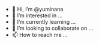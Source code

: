 - 👋 Hi, I’m @yuminana
- 👀 I’m interested in ...
- 🌱 I’m currently learning ...
- 💞️ I’m looking to collaborate on ...
- 📫 How to reach me ...

<!---
yuminana/yuminana is a ✨ special ✨ repository because its `README.md` (this file) appears on your GitHub profile.
You can click the Preview link to take a look at your changes.
--->
